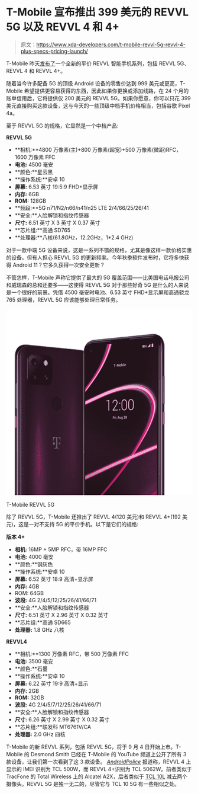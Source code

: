 # T-Mobile 宣布推出 399 美元的 REVVL 5G 以及 REVVL 4 和 4+

> 原文：<https://www.xda-developers.com/t-mobile-revvl-5g-revvl-4-plus-specs-pricing-launch/>

T-Mobile 昨天[发布了](https://www.businesswire.com/news/home/20200827005465/en/)一个全新的平价 REVVL 智能手机系列，包括 REVVL 5G、REVVL 4 和 REVVL 4+。

随着当今许多配备 5G 的顶级 Android 设备的零售价达到 999 美元或更高，T-Mobile 希望提供更容易获得的东西，因此如果你更换或添加线路，在 24 个月的账单信用后，它将提供仅 200 美元的 REVVL 5G。如果你愿意，你可以只花 399 美元直接购买这款设备，这与今天的一些顶级中档手机价格相当，包括谷歌 Pixel 4a。

至于 REVVL 5G 的规格，它显然是一个中档产品:

**REVVL 5G**

*   **相机:**4800 万像素(主)+800 万像素(超宽)+500 万像素(微距)RFC，1600 万像素 FFC
*   **电池:** 4500 毫安
*   **颜色:**星云黑
*   **操作系统:**安卓 10
*   **屏幕:** 6.53 英寸 19:5:9 FHD+显示屏
*   **内存:** 6GB
*   **ROM:** 128GB
*   **频段:**5G n71/N2/n66/n41/n25 LTE 2/4/66/25/26/41
*   **安全:**人脸解锁和指纹传感器
*   **尺寸:** 6.51 英寸 X 3 英寸 X 0.37 英寸
*   **芯片组:**高通 SD765
*   **处理器:**八核(6*1.8GHz，1*2.2GHz，1*2.4 GHz)

对于一款中端 5G 设备来说，这是一系列不错的规格，尤其是像这样一款价格实惠的设备。但有人担心 REVVL 5G 的更新频率。今年秋季软件发布时，它将多快获得 Android 11？它多久获得一次安全更新？

不管怎样，T-Mobile 声称它提供了最大的 5G 覆盖范围——比美国电话电报公司和威瑞森的总和还要多——这使得 REVVL 5G 对于那些好奇 5G 是什么的人来说是一个很好的前景。凭借 4500 毫安时电池、6.53 英寸 FHD+显示屏和高通骁龙 765 处理器，REVVL 5G 应该能够处理日常任务。

 <picture>![](img/d8a757de91af832669b1b4b8cb336907.png)</picture> 

T-Mobile REVVL 5G

除了 REVVL 5G，T-Mobile 还推出了 REVVL 4(120 美元)和 REVVL 4+(192 美元)，这是一对不支持 5G 的平价手机。以下是它们的规格:

**版本 4+**

*   **相机:** 16MP + 5MP RFC，带 16MP FFC
*   **电池:** 4000 毫安
*   **颜色:**钢灰色
*   **操作系统:**安卓 10
*   **屏幕:** 6.52 英寸 18:9 高清+显示屏
*   **内存:** 4GB
*   ROM: 64GB
*   **波段:** 4G 2/4/5/12/25/26/41/66/71
*   **安全:**人脸解锁和指纹传感器
*   **尺寸:** 6.51 英寸 X 2.96 英寸 X 0.32 英寸
*   **芯片组:**高通 SD665
*   **处理器:** 1.8 GHz 八核

**REVVL4**

*   **相机:**1300 万像素 RFC，带 500 万像素 FFC
*   **电池:** 3500 毫安
*   **颜色:**石墨
*   **操作系统:**安卓 10
*   **屏幕:** 6.22 英寸 19:9 高清+显示
*   **内存:** 2GB
*   **ROM:** 32GB
*   **波段:** 4G 2/4/5/7/12/25/26/41/66/71
*   **安全:**人脸解锁和指纹传感器
*   **尺寸:** 6.26 英寸 X 2.99 英寸 X 0.32 英寸
*   **芯片组:**联发科 MT6761V/CA
*   **处理器:** 2.0 GHz 四核

T-Mobile 的新 REVVL 系列，包括 REVVL 5G，将于 9 月 4 日开始上市。T-Mobile 的 Desmond Smith 已经在 T-Mobile 的 YouTube 频道上公开了所有 3 款设备，让我们第一次看到了这 3 款设备。 [*AndroidPolice*](https://www.androidpolice.com/2020/08/27/t-mobiles-new-revvl-4-4-and-5g-are-sub-400-phones-made-by-tcl/) 报道称，REVVL 4 上显示的 IMEI 识别为 TCL 500W，而 REVVL 4+识别为 TCL 5062W。前者类似于 TracFone 的 Total Wireless 上的 Alcatel A2X，后者类似于 [TCL 10L](https://forum.xda-developers.com/tcl-10l) 减去两个摄像头。REVVL 5G 是独一无二的，尽管它与 TCL 10 5G 有一些相似之处。